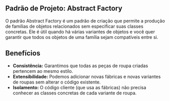 ## Padrão de Projeto: Abstract Factory

O padrão Abstract Factory é um padrão de criação que permite a produção de famílias de objetos relacionados sem especificar suas classes concretas. Ele é útil quando há várias variantes de objetos e você quer garantir que todos os objetos de uma família sejam compatíveis entre si.

## Benefícios

- **Consistência:** Garantimos que todas as peças de roupa criadas pertencem ao mesmo estilo.
- **Extensibilidade:** Podemos adicionar novas fábricas e novas variantes de roupas sem alterar o código existente.
- **Isolamento:** O código cliente (que usa as fábricas) não precisa conhecer as classes concretas de cada variante de roupa.